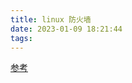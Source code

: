 ```yaml
---
title: linux 防火墙
date: 2023-01-09 18:21:44
tags:
---
```

[参考](https://www.cnblogs.com/kqdssheng/p/16405868.html)